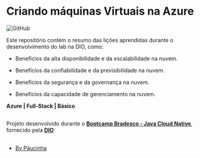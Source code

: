 # Criando máquinas Virtuais na Azure

![GitHub](https://img.shields.io/github/license/Paucinha/api-ecommerce-dio?style=flat-square)

Este repositório contém o resumo das lições aprendidas durante o desenvolvimento do lab na DIO, como:

- Benefícios da alta disponibilidade e da escalabilidade na nuvem.
  
- Benefícios da confiabilidade e da previsibilidade na nuvem.
  
- Benefícios da segurança e da governança na nuvem.
 
- Benefícios da capacidade de gerenciamento na nuvem.

**Azure | Full-Stack | Básico**

##

Projeto desenvolvido durante o [**Bootcamp Bradesco - Java Cloud Native**](https://www.dio.me/bootcamp/bradesco-java-cloud-native), fornecido pela [**DIO**](https://www.dio.me/)

##

- [By Páucinha](https://github.com/Paucinha)
